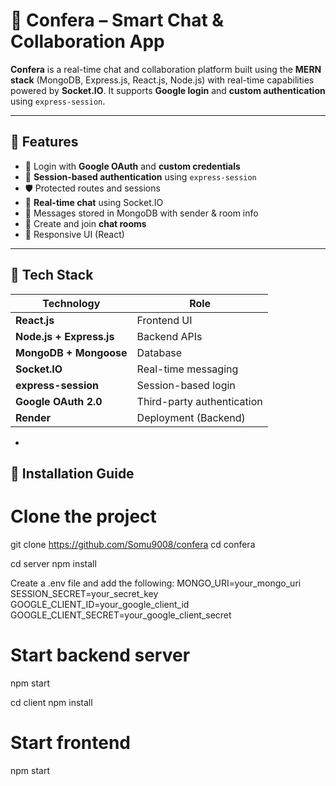 # 💬 Confera – Smart Chat & Collaboration App

**Confera** is a real-time chat and collaboration platform built using the **MERN stack** (MongoDB, Express.js, React.js, Node.js) with real-time capabilities powered by **Socket.IO**.
It supports **Google login** and **custom authentication** using `express-session`.

---

## 🚀 Features

- 🔐 Login with **Google OAuth** and **custom credentials**
- 🧠 **Session-based authentication** using `express-session`
- 🛡️ Protected routes and sessions
- 💬 **Real-time chat** using Socket.IO
- 🧾 Messages stored in MongoDB with sender & room info
- 🧵 Create and join **chat rooms**
- 🎨 Responsive UI (React)

---

## 🧰 Tech Stack

| Technology | Role |
|------------|------|
| **React.js** | Frontend UI |
| **Node.js + Express.js** | Backend APIs |
| **MongoDB + Mongoose** | Database |
| **Socket.IO** | Real-time messaging |
| **express-session** | Session-based login |
| **Google OAuth 2.0** | Third-party authentication |
| **Render** | Deployment (Backend) |

-

## 🔧 Installation Guide


# Clone the project
git clone https://github.com/Somu9008/confera
cd confera

cd server
npm install

 Create a .env file and add the following:
MONGO_URI=your_mongo_uri
SESSION_SECRET=your_secret_key
GOOGLE_CLIENT_ID=your_google_client_id
GOOGLE_CLIENT_SECRET=your_google_client_secret

# Start backend server
npm start

cd client
npm install

# Start frontend
npm start

